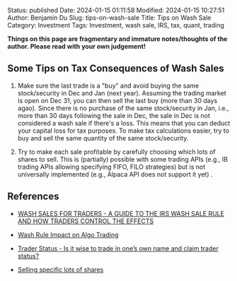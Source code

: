 Status: published
Date: 2024-01-15 01:11:58
Modified: 2024-01-15 10:27:51
Author: Benjamin Du
Slug: tips-on-wash-sale
Title: Tips on Wash Sale
Category: Investment
Tags: Investment, wash sale, IRS, tax, quant, trading

**Things on this page are fragmentary and immature notes/thoughts of the author. Please read with your own judgement!**

## Some Tips on Tax Consequences of Wash Sales

1. Make sure the last trade is a "buy" 
    and avoid buying the same stock/security in Dec and Jan (next year).
    Assuming the trading market is open on Dec 31,
    you can then sell the last buy (more than 30 days agao).
    Since there is no purchase of the same stock/security in Jan,
    i.e., more than 30 days following the sale in Dec,
    the sale in Dec is not considered a wash sale if there's a loss. 
    This means that you can deduct your capital loss for tax purposes.
    To make tax calculations easier,
    try to buy and sell the same quantity of the same stock/security.

2. Try to make each sale profitable by carefully choosing which lots of shares to sell.
    This is (partially) possible with some trading APIs 
    (e.g., IB trading APIs allowing specifying FIFO, FILO strategies)
    but is not universally implemented
    (e.g., Alpaca API does not support it yet)
    .

## References

- [WASH SALES FOR TRADERS - A GUIDE TO THE IRS WASH SALE RULE AND HOW TRADERS CONTROL THE EFFECTS](https://tradelog.com/education/wash-sales-for-traders/)

- [Wash Rule Impact on Algo Trading](https://www.reddit.com/r/algotrading/comments/mhk2d6/wash_rule_impact_on_algo_trading/)

- [Trader Status - Is it wise to trade in one’s own name and claim trader status?](https://andersonadvisors.com/trader-taxation/)

- [Selling specific lots of shares](https://forum.alpaca.markets/t/selling-specific-lots-of-shares/956)
